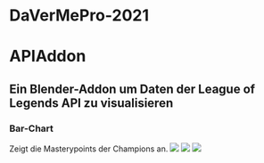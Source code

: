 # DaVerMePro-2021

# APIAddon
## Ein Blender-Addon um Daten der League of Legends API zu visualisieren 

### Bar-Chart
Zeigt die Masterypoints der Champions an. 
<img src="https://github.com/meixshp/DaVerMePro-2021/pictures/Bar-chart1.png">
<img src="https://github.com/meixshp/DaVerMePro-2021/pictures/Bar-chart2.png">
<img src="https://github.com/meixshp/DaVerMePro-2021/pictures/Bar-chart3.png">


<!-- Di 7.12 Zwischenpräsentationen

10-20 min

1. Stand
2. Was wollt ihr erreichen
3. Nice to have Features
4. Was für Addons/Technologien gibt es bereits
    - was hebt euer Addon (nicht) davon ab
5. Schwierigkeiten bei der Entwicklung/Konzeption -->
